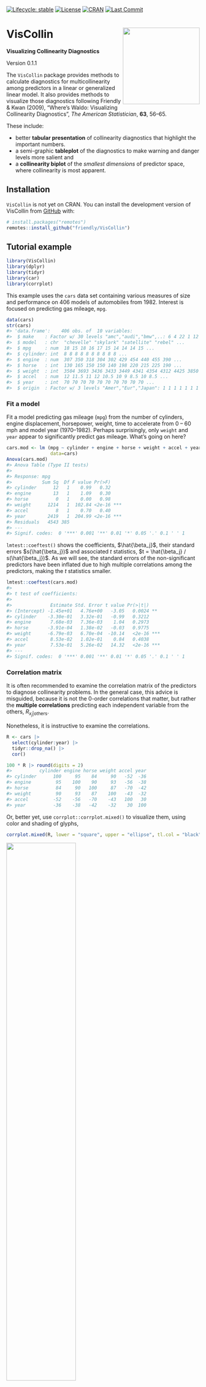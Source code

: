 
<!-- README.md is generated from README.Rmd. Please edit that file -->
<!-- badges: start -->

[![Lifecycle:
stable](https://img.shields.io/badge/lifecycle-stable-green.svg)](https://lifecycle.r-lib.org/articles/stages.html#stable)
[![License](https://img.shields.io/badge/license-GPL%20%28%3E=%202%29-brightgreen.svg?style=flat)](https://www.gnu.org/licenses/gpl-2.0.html)
[![CRAN](https://www.r-pkg.org/badges/version/VisCollin)](https://cran.r-project.org/package=VisCollin)
[![Last
Commit](https://img.shields.io/github/last-commit/friendly/VisCollin)](https://github.com/friendly/VisCollin)
<!-- badges: end -->

# VisCollin <img src="man/figures/logo.png" style="float:right; height:200px;" />

**Visualizing Collinearity Diagnostics**

Version 0.1.1

The `VisCollin` package provides methods to calculate diagnostics for
multicollinearity among predictors in a linear or generalized linear
model. It also provides methods to visualize those diagnostics following
Friendly & Kwan (2009), “Where’s Waldo: Visualizing Collinearity
Diagnostics”, *The American Statistician*, **63**, 56–65.

These include:

- better **tabular presentation** of collinearity diagnostics that
  highlight the important numbers.
- a semi-graphic **tableplot** of the diagnostics to make warning and
  danger levels more salient and
- a **collinearity biplot** of the *smallest dimensions* of predictor
  space, where collinearity is most apparent.

## Installation

`VisCollin` is not yet on CRAN. You can install the development version
of VisCollin from [GitHub](https://github.com/) with:

``` r
# install.packages("remotes")
remotes::install_github("friendly/VisCollin")
```

## Tutorial example

``` r
library(VisCollin)
library(dplyr)
library(tidyr)
library(car)
library(corrplot)
```

This example uses the `cars` data set containing various measures of
size and performance on 406 models of automobiles from 1982. Interest is
focused on predicting gas mileage, `mpg`.

``` r
data(cars)
str(cars)
#> 'data.frame':    406 obs. of  10 variables:
#>  $ make    : Factor w/ 30 levels "amc","audi","bmw",..: 6 4 22 1 12 12 6 22 23 1 ...
#>  $ model   : chr  "chevelle" "skylark" "satellite" "rebel" ...
#>  $ mpg     : num  18 15 18 16 17 15 14 14 14 15 ...
#>  $ cylinder: int  8 8 8 8 8 8 8 8 8 8 ...
#>  $ engine  : num  307 350 318 304 302 429 454 440 455 390 ...
#>  $ horse   : int  130 165 150 150 140 198 220 215 225 190 ...
#>  $ weight  : int  3504 3693 3436 3433 3449 4341 4354 4312 4425 3850 ...
#>  $ accel   : num  12 11.5 11 12 10.5 10 9 8.5 10 8.5 ...
#>  $ year    : int  70 70 70 70 70 70 70 70 70 70 ...
#>  $ origin  : Factor w/ 3 levels "Amer","Eur","Japan": 1 1 1 1 1 1 1 1 1 1 ...
```

### Fit a model

Fit a model predicting gas mileage (`mpg`) from the number of cylinders,
engine displacement, horsepower, weight, time to accelerate from 0 – 60
mph and model year (1970–1982). Perhaps surprisingly, only `weight` and
`year` appear to significantly predict gas mileage. What’s going on
here?

``` r
cars.mod <- lm (mpg ~ cylinder + engine + horse + weight + accel + year, 
                data=cars)
Anova(cars.mod)
#> Anova Table (Type II tests)
#> 
#> Response: mpg
#>           Sum Sq  Df F value Pr(>F)    
#> cylinder      12   1    0.99   0.32    
#> engine        13   1    1.09   0.30    
#> horse          0   1    0.00   0.98    
#> weight      1214   1  102.84 <2e-16 ***
#> accel          8   1    0.70   0.40    
#> year        2419   1  204.99 <2e-16 ***
#> Residuals   4543 385                   
#> ---
#> Signif. codes:  0 '***' 0.001 '**' 0.01 '*' 0.05 '.' 0.1 ' ' 1
```

`lmtest::coeftest()` shows the coefficients, $\hat{\beta_j}$, their
standard errors $s(\hat{\beta_j})$ and associated $t$ statistics,
$t = \hat{\beta_j} / s(\hat{\beta_j})$. As we will see, the standard
errors of the non-significant predictors have been inflated due to high
multiple correlations among the predictors, making the $t$ statistics
smaller.

``` r
lmtest::coeftest(cars.mod)
#> 
#> t test of coefficients:
#> 
#>              Estimate Std. Error t value Pr(>|t|)    
#> (Intercept) -1.45e+01   4.76e+00   -3.05   0.0024 ** 
#> cylinder    -3.30e-01   3.32e-01   -0.99   0.3212    
#> engine       7.68e-03   7.36e-03    1.04   0.2973    
#> horse       -3.91e-04   1.38e-02   -0.03   0.9775    
#> weight      -6.79e-03   6.70e-04  -10.14   <2e-16 ***
#> accel        8.53e-02   1.02e-01    0.84   0.4038    
#> year         7.53e-01   5.26e-02   14.32   <2e-16 ***
#> ---
#> Signif. codes:  0 '***' 0.001 '**' 0.01 '*' 0.05 '.' 0.1 ' ' 1
```

### Correlation matrix

It is often recommended to examine the correlation matrix of the
predictors to diagnose collinearity problems. In the general case, this
advice is misguided, because it is not the 0-order correlations that
matter, but rather the **multiple correlations** predicting each
independent variable from the others, $R_{x_j | \text{others}}$.

Nonetheless, it is instructive to examine the correlations.

``` r
R <- cars |> 
  select(cylinder:year) |> 
  tidyr::drop_na() |>
  cor()

100 * R |> round(digits = 2)
#>          cylinder engine horse weight accel year
#> cylinder      100     95    84     90   -52  -36
#> engine         95    100    90     93   -56  -38
#> horse          84     90   100     87   -70  -42
#> weight         90     93    87    100   -43  -32
#> accel         -52    -56   -70    -43   100   30
#> year          -36    -38   -42    -32    30  100
```

Or, better yet, use `corrplot::corrplot.mixed()` to visualize them,
using color and shading of glyphs,

``` r
corrplot.mixed(R, lower = "square", upper = "ellipse", tl.col = "black")
```

<img src="man/figures/README-cars-corrgram-1.png" width="60%" />

The message here seems to be that there are two clusters of predictors
with high correlations: {`cylinder`, `engine`, `horse` and `weight`},
and {`accel`, `year`}.

### Variance inflation factors

Variance inflation factors measure the effect of multicollinearity on
the standard errors of the estimated coefficients and are proportional
to $1 / (1 - R^2_{x_j | \text{others}})$.

We check the variance inflation factors, using `car::vif()`. We see that
most predictors have very high VIFs, indicating severe
multicollinearity.

``` r
vif(cars.mod)
#> cylinder   engine    horse   weight    accel     year 
#>    10.63    19.64     9.40    10.73     2.63     1.24

sqrt(vif(cars.mod))
#> cylinder   engine    horse   weight    accel     year 
#>     3.26     4.43     3.07     3.28     1.62     1.12
```

According to $\sqrt{VIF}$, the standard error of `cylinder` has been
multiplied by 3.26 and it’s $t$-value divided by this number, compared
with the case when all predictors are uncorrelated. `engine`, `horse`
and `weight` suffer a similar fate.

### Collinearity diagnostics

The diagnostic measures introduced by Belsley (1991) are based on the
eigenvalues $\lambda_1, \lambda_2, \dots \lambda_p$ of the correlation
matrix $R_{X}$ of the predictors (preferably centered and scaled, and
not including the constant term for the intercept), and the
corresponding eigenvectors in the columns of $\mathbf{V}_{p \times p}$.

`colldiag()` calculates:

- **Condition indices**: The smallest of the eigenvalues, those for
  which $\lambda_j \approx 0$, indicate collinearity and the number of
  small values indicates the number of near collinear relations. Because
  the sum of the eigenvalues, $\Sigma \lambda_i = p$ increases with the
  number of predictors $p$, it is useful to scale them all in relation
  to the largest. This leads to *condition indices*, defined as
  $\kappa_j = \sqrt{ \lambda_1 / \lambda_j}$. These have the property
  that the resulting numbers have common interpretations regardless of
  the number of predictors.

  - For completely uncorrelated predictors, all $\kappa_j = 1$.

  - $\kappa_j \rightarrow \infty$ as any $\lambda_k \rightarrow 0$.

  - In terms of the eigen-decomposition, variance inflation factors can
    be expressed as $$
    \text{VIF}_j = \sum_{k=1}^{p} \frac{V^2_{jk}}{\lambda_k} \; .
    $$

- **Variance decomposition proportions**: Large VIFs indicate variables
  that are involved in *some* nearly collinear relations, but they don’t
  indicate *which* other variable(s) each is involved with. For this
  purpose, Belsley et. al. (1980) and Belsley (1991) proposed
  calculation of the proportions of variance of each variable associated
  with each principal component as a decomposition of the coefficient
  variance for each dimension.

For the current model, the usual display contains both the condition
indices and variance proportions. However, even for a small example, it
is often difficult to know what numbers to pay attention to.

``` r
(cd <- colldiag(cars.mod, center=TRUE))
#> Condition
#> Index    Variance Decomposition Proportions
#>           cylinder engine horse weight accel year 
#> 1   1.000 0.005    0.003  0.005 0.004  0.009 0.010
#> 2   2.252 0.004    0.002  0.000 0.007  0.022 0.787
#> 3   2.515 0.004    0.001  0.002 0.010  0.423 0.142
#> 4   5.660 0.309    0.014  0.306 0.087  0.063 0.005
#> 5   8.342 0.115    0.000  0.654 0.715  0.469 0.052
#> 6  10.818 0.563    0.981  0.032 0.176  0.013 0.004
```

Belsley (1991) recommends that the sources of collinearity be diagnosed
(a) only for those components with large $\kappa_j$, and (b) for those
components for which the variance proportion is large (say, $\ge 0.5$)
on *two* or more predictors. The print method for `"colldiag"` objects
has a `fuzz` argument controlling this.

``` r
print(cd, fuzz = 0.5)
#> Condition
#> Index    Variance Decomposition Proportions
#>           cylinder engine horse weight accel year 
#> 1   1.000  .        .      .     .      .     .   
#> 2   2.252  .        .      .     .      .    0.787
#> 3   2.515  .        .      .     .      .     .   
#> 4   5.660  .        .      .     .      .     .   
#> 5   8.342  .        .     0.654 0.715   .     .   
#> 6  10.818 0.563    0.981   .     .      .     .
```

The mystery is solved: There are two nearly collinear relations among
the predictors, corresponding to the two smallest dimensions.

- Dimension 5 reflects the high correlation between horsepower and
  weight,
- Dimension 6 reflects the high correlation between number of cylinders
  and engine displacement.

Note that the high variance proportion for `year` (0.787) on the second
component creates no problem and should be ignored because (a) the
condition index is low and (b) it shares nothing with other predictors.

### Tableplot

The simplified tabular display above can be improved to make the
patterns of collinearity more visually apparent and to signify warnings
directly to the eyes. A “tableplot” (Kwan, 2009) is a semi-graphic
display that presents numerical information in a table using shapes
proportional to the value in a cell and other visual attributes (shape
type, color fill, and so forth) to encode other information.

For collinearity diagnostics, these show:

- the condition indices, using using *squares* whose background color is
  red for condition indices \> 10, green for values \> 5 and green
  otherwise, reflecting danger, warning and OK respectively. The value
  of the condition index is encoded within this using a white square
  whose side is proportional to the value (up to some maximum value,
  `cond.max`).
- Variance decomposition proportions are shown by filled *circles* whose
  radius is proportional to those values and are filled (by default)
  with shades ranging from white through pink to red. Rounded values of
  those diagnostics are printed in the cells.

The tableplot below encodes all the information from the values of
`colldiag()` printed above (but using `prop.col` color breaks such that
variance proportions \< 0.3 are shaded white). The visual message is
that one should attend to collinearities with large condition indices
**and** large variance proportions implicating two or more predictors.

<!-- ```{r cars-tableplot0} -->
<!-- knitr::include_graphics("man/figures/cars-tableplot.png") -->
<!-- ``` -->

``` r
tableplot(cd, title = "Tableplot of cars data", cond.max = 30 )
```

<img src="man/figures/README-cars-tableplot-1.png" width="100%" />

### Collinearity biplot

The standard biplot (Gabriel, 1971; Gower& Hand 1996) can be regarded as
a multivariate analog of a scatterplot, obtained by projecting a
multivariate sample into a low-dimensional space (typically of 2 or 3
dimensions) accounting for the greatest variance in the data. With the
symmetric (PCA) scaling used here, this is equivalent to a plot of
principal component scores of the mean-centered matrix
$\widetilde{\mathbf{X}} = \mathbf{X} - \bar{\mathbf{X}}$ of predictors
for the observations (shown as points or case labels), together with
principal component coefficients for the variables (shown as vectors) in
the same 2D (or 3D) space.

However the standard biplot is less useful for visualizing the relations
among the predictors that lead to nearly collinear relations. Instead,
biplots of the **smallest dimensions** show these relations directly,
and can show other features of the data as well, such as outliers and
leverage points. We use `prcomp(X, scale.=TRUE)` to obtain the PCA of
the correlation matrix of the predictors:

``` r
cars.X <- cars |>
  select(where(is.numeric)) |>
  select(-mpg) |>
  tidyr::drop_na()
cars.pca <- prcomp(cars.X, scale. = TRUE)
cars.pca
#> Standard deviations (1, .., p=6):
#> [1] 2.070 0.911 0.809 0.367 0.245 0.189
#> 
#> Rotation (n x k) = (6 x 6):
#>             PC1    PC2    PC3    PC4     PC5     PC6
#> cylinder -0.454 0.1869 -0.168  0.659 -0.2711  0.4725
#> engine   -0.467 0.1628 -0.134  0.193 -0.0109 -0.8364
#> horse    -0.462 0.0177  0.123 -0.620 -0.6123  0.1067
#> weight   -0.444 0.2598 -0.278 -0.350  0.6860  0.2539
#> accel     0.330 0.2098 -0.865 -0.143 -0.2774 -0.0337
#> year      0.237 0.9092  0.335 -0.025 -0.0624 -0.0142
```

The standard deviations above are the square roots $\sqrt{\lambda_j}$ of
the eigenvalues of the correlation matrix, and are returned in the
`sdev` component of the `"prcomp"` object. The eigenvectors are returned
in the `rotation` component, whose directions are arbitrary.

``` r
# Make labels for dimensions include % of variance
pct <- 100 *(cars.pca$sdev^2) / sum(cars.pca$sdev^2)
lab <- glue::glue("Dimension {1:6} ({round(pct, 2)}%)")

# Direction of eigenvectors is arbitrary. Reflect them
cars.pca$rotation <- -cars.pca$rotation
```

The collinearity biplot is then constructed as follows:

``` r
op <- par(lwd = 2, xpd = NA )
biplot(cars.pca,
       choices=6:5,           # only the last two dimensions
       scale=0.5,             # symmetric biplot scaling
       cex=c(0.6, 1),         # character sizes for points and vectors
       col = c("black", "blue"),
       expand = 1.7,          # expand variable vectors for visibility
       xlab = lab[6],
       ylab = lab[5],
       xlim = c(-0.7, 0.5),
       ylim = c(-0.8, 0.5)
      )
par(op)
```

<img src="man/figures/README-cars-biplot-1.png" width="100%" />

The projections of the variable vectors on the Dimension 5 and Dimension
6 axes are proportional to their variance proportions shown above. The
relative lengths of these variable vectors can be considered to indicate
the extent to which each variable contributes to collinearity for these
two near-singular dimensions.

Thus, we see again that Dimension 6 is largely determined by `engine`
size, with a substantial relation to `cylinder`. Dimension 5 has its’
strongest relations to `Weight` and `horse`.

Moreover, there is one observation, \#20, that stands out as an outlier
in predictor space, far from the centroid. It turns out that this
vehicle, a Buick Estate wagon, is an early-year (1970) American
behemoth, with an 8-cylinder, 455 cu. in, 225 horse-power engine, and
able to go from 0 to 60 mph in 10 sec. (Its MPG is only slightly
under-predicted from the regression model, however.)

### Remedies for collinearity: What to do?

Collinearity is often a **data** problem, for which there is no magic
cure. Nevertheless there are some general guidelines and useful
techniques to address this problem.

- **Pure prediction**: If we are only interested in predicting /
  explaining an outcome, and not the model coefficients or which are
  “significant”, collinearity can be largely ignored. The fitted values
  are unaffected by collinearity.

- **structural collinearity**: Sometimes collinearity results from
  structural relations among the variables:

  - For example, polynomial terms, like $x, x^2, x^3$ or interaction
    terms like $x_1, x_2, x_1 * x_2$ are necessarily correlated. A
    simple cure is to *center* the predictors at their means, using
    $x - \bar{x}, (x - \bar{x})^2, (x - \bar{x})^3$ or
    $(x_1 - \bar{x}_1), (x_2 - \bar{x}_2), (x_1 - \bar{x}_1) * (x_2 - \bar{x}_2)$

  - When some predictors share a common cause, as in GNP or population
    in time-series or cross-national data, you can reduce collinearity
    by re-defining predictors to reflect *per capita measures*.

- **Model re-specification**:

  - Drop one or more regressors that have a high VIF if they are not
    deemed to be essential

  - Replace highly correlated regressors with linear combination(s) of
    them. For example, two related variables, $x_1$ and $x_2$ can be
    replaced without any loss of information by replacing them with
    their sum and difference, $z_1 = x_1 + x_2$ and $z_2 = x_1 - x_2$.

- **Statistical remedies**:

  - Transform the predictors to uncorrelated principal components

  - use regularization methods such as ridge regression and lasso, which
    correct for collinearity by introducing a small amount of bias,
    shrinking coefficients towards 0. See the
    [genridge](https://CRAN.R-project.org/package=genridge) and its
    [`pkgdown` documentation](https://friendly.github.io/genridge/) for
    visualization methods.

  - use Bayesian regression; if multicollinearity prevents a regression
    coefficient from being estimated precisely, then a prior on that
    coefficient will help to reduce its posterior variance.

## References

Belsley, D.A., Kuh, E. and Welsch, R. (1980). *Regression Diagnostics*,
New York: John Wiley & Sons.

Belsley, D.A. (1991). *Conditioning diagnostics, collinearity and weak
data in regression*. New York: John Wiley & Sons.

Friendly, M., & Kwan, E. (2009). “Where’s Waldo: Visualizing
Collinearity Diagnostics.” *The American Statistician*, **63**, 56–65.
Online: <https://www.datavis.ca/papers/viscollin-tast.pdf>. Supp.
materials: <https://www.datavis.ca/papers/viscollin/>

Gabriel, K. R. (1971). The Biplot Graphic Display of Matrices with
Application to Principal Components Analysis. *Biometrics*, **58**,
453–467.

Gower, J. C., & Hand, D. J. (1996). *Biplots*. London: Chapman & Hall.
